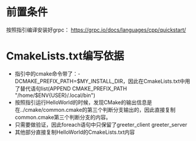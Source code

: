 # 前置条件
按照指引编译安装好grpc： https://grpc.io/docs/languages/cpp/quickstart/

# CmakeLists.txt编写依据
- 指引中的cmake命令带了：-DCMAKE_PREFIX_PATH=$MY_INSTALL_DIR，因此在CmakeLists.txt中用了替代语句list(APPEND CMAKE_PREFIX_PATH "/home/$ENV{USER}/.local/bin")
- 按照指引运行HelloWorld的时候，发现CMake的输出信息是在../cmake/common.cmake的第三个判断分支输出的，因此直接复制common.cmake第三个判断分支的内容。
- 只需要做验证，因此foreach语句中只保留了greeter_client greeter_server
- 其他部分直接复制HelloWorld的CmakeLists.txt内容